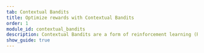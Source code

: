 ```yaml
---
tab: Contextual Bandits
title: Optimize rewards with Contextual Bandits
order: 1
module_id: contextual_bandits
description: Contextual Bandits are a form of reinforcement learning (RL). The vast majority of production real-world RL systems prefer contextual bandits techniques. <br><br> For an overview of a contextual bandit problem and how to use Vowpal Wabbit in a CB setting with Python read the contextual bandit tutorial.  
show_guide: true
---
```

